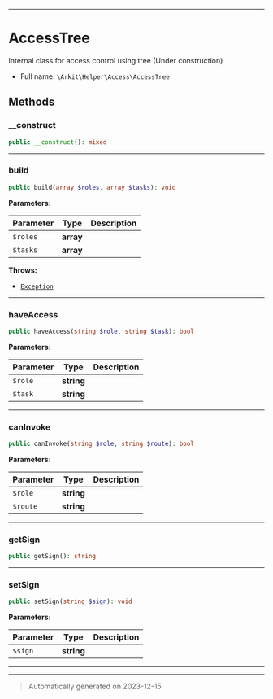 ***

# AccessTree

Internal class for access control using tree (Under construction)



* Full name: `\Arkit\Helper\Access\AccessTree`




## Methods


### __construct



```php
public __construct(): mixed
```












***

### build



```php
public build(array $roles, array $tasks): void
```








**Parameters:**

| Parameter | Type | Description |
|-----------|------|-------------|
| `$roles` | **array** |  |
| `$tasks` | **array** |  |




**Throws:**

- [`Exception`](../../../Exception.md)



***

### haveAccess



```php
public haveAccess(string $role, string $task): bool
```








**Parameters:**

| Parameter | Type | Description |
|-----------|------|-------------|
| `$role` | **string** |  |
| `$task` | **string** |  |





***

### canInvoke



```php
public canInvoke(string $role, string $route): bool
```








**Parameters:**

| Parameter | Type | Description |
|-----------|------|-------------|
| `$role` | **string** |  |
| `$route` | **string** |  |





***

### getSign



```php
public getSign(): string
```












***

### setSign



```php
public setSign(string $sign): void
```








**Parameters:**

| Parameter | Type | Description |
|-----------|------|-------------|
| `$sign` | **string** |  |





***


***
> Automatically generated on 2023-12-15

